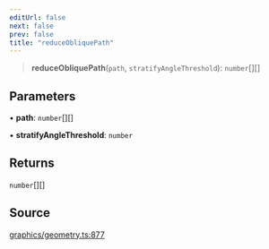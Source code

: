 ```yaml
---
editUrl: false
next: false
prev: false
title: "reduceObliquePath"
---
```


> **reduceObliquePath**(`path`, `stratifyAngleThreshold`): `number`[][]

## Parameters

• **path**: `number`[][]

• **stratifyAngleThreshold**: `number`

## Returns

`number`[][]

## Source

[graphics/geometry.ts:877](https://github.com/dgmjs/dgmjs/blob/6298c851d69b83f472385d1ebb3c937ddb56985d/packages/core/src/graphics/geometry.ts#L877)
